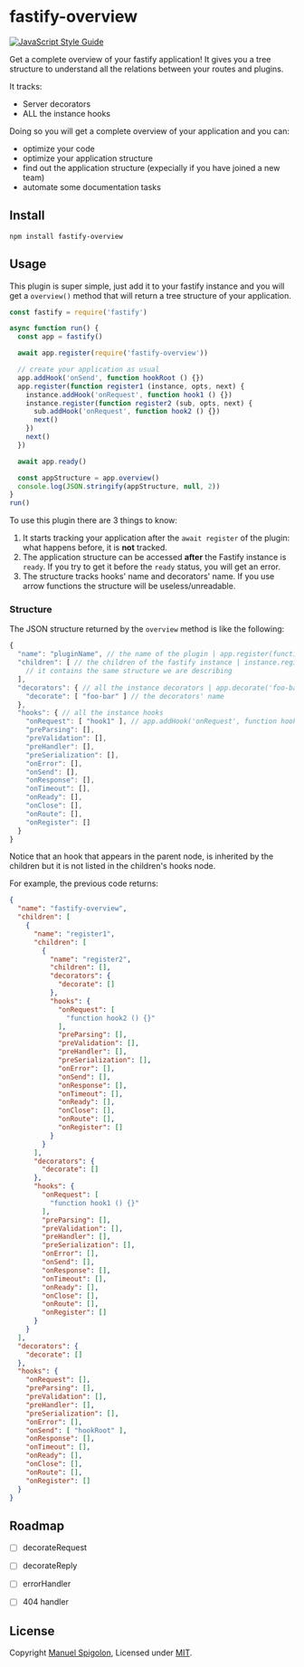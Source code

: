 # fastify-overview

[![JavaScript Style Guide](https://img.shields.io/badge/code_style-standard-brightgreen.svg)](https://standardjs.com)

Get a complete overview of your fastify application!
It gives you a tree structure to understand all the relations between your routes and plugins.

It tracks:

- Server decorators
- ALL the instance hooks

Doing so you will get a complete overview of your application and you can:

- optimize your code
- optimize your application structure
- find out the application structure (expecially if you have joined a new team)
- automate some documentation tasks

## Install

```
npm install fastify-overview
```


## Usage

This plugin is super simple, just add it to your fastify instance and you will get a `overview()` method that will return a tree structure of your application.

```js
const fastify = require('fastify')

async function run() {
  const app = fastify()

  await app.register(require('fastify-overview'))

  // create your application as usual
  app.addHook('onSend', function hookRoot () {})
  app.register(function register1 (instance, opts, next) {
    instance.addHook('onRequest', function hook1 () {})
    instance.register(function register2 (sub, opts, next) {
      sub.addHook('onRequest', function hook2 () {})
      next()
    })
    next()
  })

  await app.ready()

  const appStructure = app.overview()
  console.log(JSON.stringify(appStructure, null, 2))
}
run()
```

To use this plugin there are 3 things to know:

1. It starts tracking your application after the `await register` of the plugin: what happens before, it is **not** tracked.
1. The application structure can be accessed **after** the Fastify instance is `ready`. If you try to get it before the `ready` status, you will get an error.
1. The structure tracks hooks' name and decorators' name. If you use arrow functions the structure will be useless/unreadable.

### Structure

The JSON structure returned by the `overview` method is like the following:

```js
{
  "name": "pluginName", // the name of the plugin | app.register(function pluginName (){})
  "children": [ // the children of the fastify instance | instance.register(function subPlugin (){})
    // it contains the same structure we are describing
  ], 
  "decorators": { // all the instance decorators | app.decorate('foo-bar', 42)
    "decorate": [ "foo-bar" ] // the decorators' name
  },
  "hooks": { // all the instance hooks
    "onRequest": [ "hook1" ], // app.addHook('onRequest', function hook1 (){})
    "preParsing": [],
    "preValidation": [],
    "preHandler": [],
    "preSerialization": [],
    "onError": [],
    "onSend": [],
    "onResponse": [],
    "onTimeout": [],
    "onReady": [],
    "onClose": [],
    "onRoute": [],
    "onRegister": []
  }
}
```

Notice that an hook that appears in the parent node, is inherited by the children but it is not listed in the 
children's hooks node.

For example, the previous code returns:

```json
{
  "name": "fastify-overview",
  "children": [
    {
      "name": "register1",
      "children": [
        {
          "name": "register2",
          "children": [],
          "decorators": {
            "decorate": []
          },
          "hooks": {
            "onRequest": [
              "function hook2 () {}"
            ],
            "preParsing": [],
            "preValidation": [],
            "preHandler": [],
            "preSerialization": [],
            "onError": [],
            "onSend": [],
            "onResponse": [],
            "onTimeout": [],
            "onReady": [],
            "onClose": [],
            "onRoute": [],
            "onRegister": []
          }
        }
      ],
      "decorators": {
        "decorate": []
      },
      "hooks": {
        "onRequest": [
          "function hook1 () {}"
        ],
        "preParsing": [],
        "preValidation": [],
        "preHandler": [],
        "preSerialization": [],
        "onError": [],
        "onSend": [],
        "onResponse": [],
        "onTimeout": [],
        "onReady": [],
        "onClose": [],
        "onRoute": [],
        "onRegister": []
      }
    }
  ],
  "decorators": {
    "decorate": []
  },
  "hooks": {
    "onRequest": [],
    "preParsing": [],
    "preValidation": [],
    "preHandler": [],
    "preSerialization": [],
    "onError": [],
    "onSend": [ "hookRoot" ],
    "onResponse": [],
    "onTimeout": [],
    "onReady": [],
    "onClose": [],
    "onRoute": [],
    "onRegister": []
  }
}
```

## Roadmap

- [ ] decorateRequest
- [ ] decorateReply
- [ ] errorHandler
- [ ] 404 handler


## License

Copyright [Manuel Spigolon](https://github.com/Eomm), Licensed under [MIT](./LICENSE).
